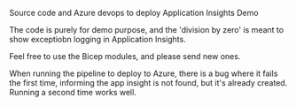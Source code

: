 Source code and Azure devops to deploy Application Insights Demo

The code is purely for demo purpose, and the 'division by zero' is meant to show exceptiobn logging in Application Insights.

Feel free to use the Bicep modules, and please send new ones.


When running the pipeline to deploy to Azure, there is a bug where it fails the first time, informing the app insight is not found, but it's already created.
Running a second time works well.
